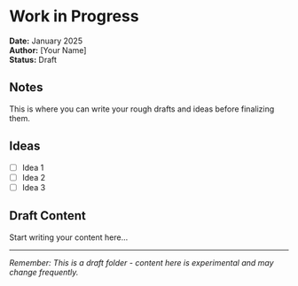 # Work in Progress

**Date:** January 2025  
**Author:** [Your Name]  
**Status:** Draft

## Notes

This is where you can write your rough drafts and ideas before finalizing them.

## Ideas

- [ ] Idea 1
- [ ] Idea 2
- [ ] Idea 3

## Draft Content

Start writing your content here...

---

*Remember: This is a draft folder - content here is experimental and may change frequently.*